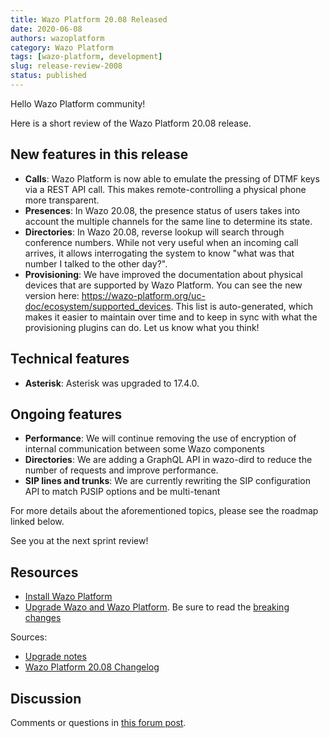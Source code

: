 ```yaml
---
title: Wazo Platform 20.08 Released
date: 2020-06-08
authors: wazoplatform
category: Wazo Platform
tags: [wazo-platform, development]
slug: release-review-2008
status: published
---
```


Hello Wazo Platform community!

Here is a short review of the Wazo Platform 20.08 release.

## New features in this release

- **Calls**: Wazo Platform is now able to emulate the pressing of DTMF keys via a REST API call. This makes remote-controlling a physical phone more transparent.
- **Presences**: In Wazo 20.08, the presence status of users takes into account the multiple channels for the same line to determine its state.
- **Directories**: In Wazo 20.08, reverse lookup will search through conference numbers. While not very useful when an incoming call arrives, it allows interrogating the system to know "what was that number I talked to the other day?".
- **Provisioning**: We have improved the documentation about physical devices that are supported by Wazo Platform. You can see the new version here: https://wazo-platform.org/uc-doc/ecosystem/supported_devices. This list is auto-generated, which makes it easier to maintain over time and to keep in sync with what the provisioning plugins can do. Let us know what you think!

## Technical features

- **Asterisk**: Asterisk was upgraded to 17.4.0.

## Ongoing features

- **Performance**: We will continue removing the use of encryption of internal communication between some Wazo components
- **Directories**: We are adding a GraphQL API in wazo-dird to reduce the number of requests and improve performance.
- **SIP lines and trunks**: We are currently rewriting the SIP configuration API to match PJSIP options and be multi-tenant

For more details about the aforementioned topics, please see the roadmap linked below.

See you at the next sprint review!

<!-- truncate -->

## Resources

- [Install Wazo Platform](/uc-doc/installation)
- [Upgrade Wazo and Wazo Platform](/uc-doc/upgrade/). Be sure to read the [breaking changes](/uc-doc/upgrade/upgrade_notes#20-08)

Sources:

- [Upgrade notes](/uc-doc/upgrade/upgrade_notes#20-08)
- [Wazo Platform 20.08 Changelog](https://wazo-dev.atlassian.net/issues/?jql=project%3DWAZO%20AND%20fixVersion%3D20.08)

## Discussion

Comments or questions in [this forum post](https://wazo-platform.discourse.group/t/blog-wazo-platform-20-08-released).
